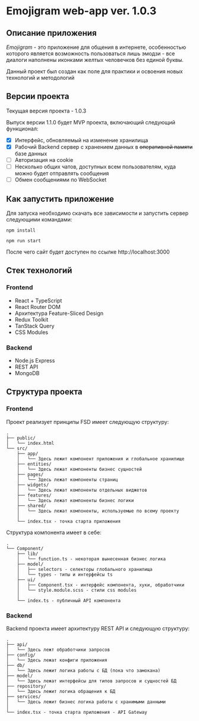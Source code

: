 # Emojigram web-app ver. 1.0.3

## Описание приложения
*Emojigram* - это приложение для общения в интернете, особенностью которого является возможность пользоваться лишь эмодзи - все диалоги наполнены иконками желтых человечков без единой буквы.

Данный проект был создан как поле для практики и освоения новых технологий и методологий 

## Версии проекта
Текущая версия проекта - 1.0.3

Выпуск версии 1.1.0 будет MVP проекта, включающий следующий функционал:

- [x] Интерфейс, обновляемый на изменение хранилища
- [x] Рабочий Backend сервер с хранением данных в ~~оперативной памяти~~ базе данных
- [ ] Авторизация на cookie
- [ ] Несколько общих чатов, доступных всем пользователям, куда можно будет отправлять сообщения
- [ ] Обмен сообщениями по WebSocket

## Как запустить приложение
Для запуска необходимо скачать все зависимости и запустить сервер следующими командами:

```npm install```

```npm run start```

После чего сайт будет доступен по ссылке http://localhost:3000

## Стек технологий
### Frontend
- React + TypeScript
- React Router DOM
- Архитектура Feature-Sliced Design
- Redux Toolkit
- TanStack Query
- CSS Modules

### Backend
- Node.js Express
- REST API
- MongoDB 

## Структура проекта

### Frontend

Проект реализует принципы FSD имеет следующую структуру:
```
.
├── public/
│   └── index.html
└── src/
    ├── app/
    │   └── Здесь лежит компонент приложения и глобальное хранилище
    ├── entities/
    │   └── Здесь лежат компоненты бизнес сущностей 
    ├── pages/
    │   └── Здесь лежат компоненты страниц
    ├── widgets/
    │   └── Здесь лежат компоненты отдельных виджетов
    ├── features/
    │   └── Здесь лежат компоненты бизнес логики
    ├── shared/
    │   └── Здесь лежат компоненты, используемые по всему проекту
    │
    └── index.tsx - точка старта приложения
```

Структура компонента имеет в себе:
```
.
└── Component/
    ├── lib/
    │   └── function.ts - некоторая вынесенная бизнес логика
    ├── model/
    │   ├── selectors - селекторы глобального хранилища
    │   └── types - типы и интерфейсы ts
    ├── ui/
    │   ├── Component.tsx - интерфейс компонента, хуки, обработчики
    │   └── style.module.scss - стили css modules
    │
    └── index.ts - публичный API компонента
```

### Backend

Backend проекта имеет архитектуру REST API и следующую структуру:
```
.
├── api/
│   └── Здесь лежт обработчики запросов 
├── config/
│   └── Здесь лежат конфиги приложения
├── db/
│   └── Здесь лежит логика работы с БД (пока что замокана)
├── model/
│   └── Здесь лежат интерфейсы для типов запросов и сущностей БД 
├── repository/
│   └── Здесь лежит логика обращения к БД
├── services/
│   └── Здесь лежит бизнес логика работы с хранимыми данными
│
└── index.tsx - точка старта приложения - API Gateway
```